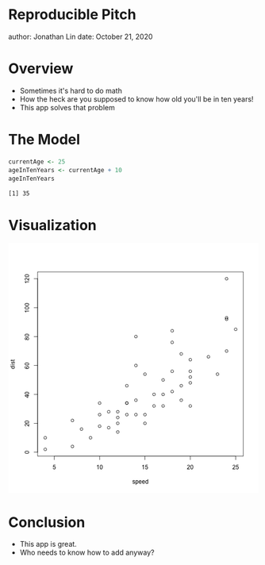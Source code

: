 Reproducible Pitch
========================================================
author: Jonathan Lin
date: October 21, 2020

Overview
========================================================

- Sometimes it's hard to do math
- How the heck are you supposed to know how old you'll be in ten years!
- This app solves that problem

The Model
========================================================


```r
currentAge <- 25
ageInTenYears <- currentAge + 10
ageInTenYears
```

```
[1] 35
```

Visualization
========================================================

![plot of chunk unnamed-chunk-2](presentation-figure/unnamed-chunk-2-1.png)

Conclusion
========================================================
- This app is great.
- Who needs to know how to add anyway?
